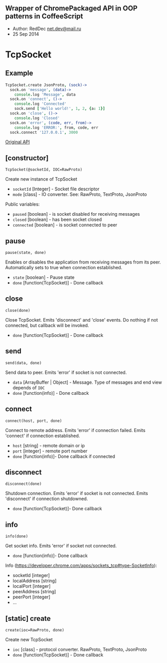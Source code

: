 Wrapper of ChromePackaged API in OOP patterns in CoffeeScript
-------

* Author: RedDec <net.dev@mail.ru>
* 25 Sep 2014


TcpSocket
======

## Example

```coffeescript
TcpSocket.create JsonProto, (sock)->
  sock.on 'message', (data)->
    console.log 'Message', data
  sock.on 'connect', ()->
    console.log 'Connected'
    sock.send ['Hello world!', 1, 2, {a: 1}]
  sock.on 'close', ()->
    console.log 'Closed'
  sock.on 'error', (code, err, from)->
    console.log 'ERROR:', from, code, err
  sock.connect '127.0.0.1', 3000
```

[Original API](https://developer.chrome.com/apps/sockets_tcp)

## [constructor]

```TcpSocket(@socketId, IOC=RawProto)```

Create new instance of TcpSocket

* `socketId` [Integer] - Socket file descriptor
* `mode` [class] - IO converter. See: RawProto, TextProto, JsonProto

Public variables:

* `paused` [boolean] - is socket disabled for receiving messages
* `closed` [boolean] - has been socket closed
* `connected` [boolean] - is socket connected to peer

## pause

```pause(state, done)```

Enables or disables the application from receiving messages from its peer.
Automatically sets to true when connection established.

* `state` [boolean] - Pause state
* `done` [function(TcpSocket)] - Done callback


## close

``` close(done) ```

Close TcpSocket. Emits 'disconnect' and 'close' events. Do nothing if not connected, but callback will be invoked.

* `done` [function(TcpSocket)] - Done callback

## send

``` send(data, done) ```

Send data to peer. Emits 'error' if socket is not connected.

* `data` [ArrayBuffer | Object] - Message. Type of messages and end view depends of `IOC`
* `done` [function(info)] - Done callback

## connect

``` connect(host, port, done) ```

Connect to remote address. Emits 'error' if connection failed. Emits 'connect' if connection established.

* `host` [string] - remote domain or ip
* `port` [integer] - remote port number
* `done` [function(info)]- Done callback if connected


## disconnect

``` disconnect(done) ```

Shutdown connection. Emits 'error' if socket is not connected.
Emits 'disconnect' if connection shutdowned.

* `done` [function(TcpSocket)]- Done callback

## info

``` info(done) ```

Get socket info. Emits 'error' if socket not connected.

* `done` [function(info)]- Done callback

Info (https://developer.chrome.com/apps/sockets_tcp#type-SocketInfo):

* socketId [integer]
* localAddress [string]
* localPort [integer]
* peerAddress [string]
* peerPort [integer]
* ...

## [static] create

``` create(ioc=RawProto, done) ```

Create new TcpSocket

* `ioc` [class] -  protocol converter. RawProto, TextProto, JsonProto
* `done` [function(TcpSocket)] - Done callback
